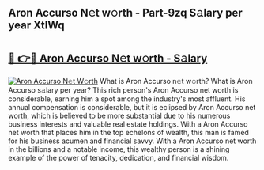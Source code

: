 ## Aron Accurso N𝚎t w𝚘rth - Part-9zq S𝚊lary per year XtIWq

# <h2><a href="http://gc0f61.nevu.top/?p=Aron+Accurso">🔗 👉🔴 Aron Accurso N𝚎t w𝚘rth - S𝚊lary</a></h2>

[![Aron Accurso N𝚎t W𝚘rth](https://i.imgur.com/Oavwk0R.jpeg)](http://gc0f61.nevu.top/?p=Aron+Accurso)
What is Aron Accurso n𝚎t w𝚘rth? What is Aron Accurso s𝚊lary per year?
This rich person's Aron Accurso net worth is considerable, earning him a spot among the industry's most affluent. His annual compensation is considerable, but it is eclipsed by Aron Accurso net worth, which is believed to be more substantial due to his numerous business interests and valuable real estate holdings. With a Aron Accurso net worth that places him in the top echelons of wealth, this man is famed for his business acumen and financial savvy. With a Aron Accurso net worth in the billions and a notable income, this wealthy person is a shining example of the power of tenacity, dedication, and financial wisdom.
